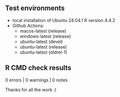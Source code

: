 
## Test environments

* local installation of Ubuntu 24.04.1 R version 4.4.2
* Github Actions:
    - macos-latest (release)
    - windows-latest (release)
    - ubuntu-latest (devel)
    - ubuntu-latest (release)
    - ubuntu-latest (oldrel-1)

## R CMD check results

0 errors | 0 warnings | 0 notes 

Thanks for all the work :)
